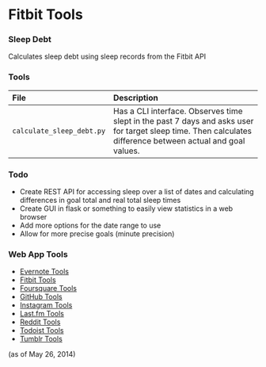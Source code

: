 # Fitbit Tools
### Sleep Debt

Calculates sleep debt using sleep records from the Fitbit API

### Tools
| File | Description |
| :--- | :----- |
| `calculate_sleep_debt.py` | Has a CLI interface. Observes time slept in the past 7 days and asks user for target sleep time. Then calculates difference between actual and goal values. |

### Todo
* Create REST API for accessing sleep over a list of dates and calculating differences in goal total and real total sleep times
* Create GUI in flask or something to easily view statistics in a web browser
* Add more options for the date range to use
* Allow for more precise goals (minute precision)

### Web App Tools
* [Evernote Tools](https://github.com/csu/Evernote-Tools)
* [Fitbit Tools](https://github.com/csu/Fitbit-Tools)
* [Foursquare Tools](https://github.com/csu/Foursquare-Tools)
* [GitHub Tools](https://github.com/csu/GitHub-Tools)
* [Instagram Tools](https://github.com/csu/Instagram-Tools)
* [Last.fm Tools](https://github.com/csu/Last.fm-Tools)
* [Reddit Tools](https://github.com/csu/Reddit-Tools)
* [Todoist Tools](https://github.com/csu/Todoist-Tools)
* [Tumblr Tools](https://github.com/csu/Tumblr-Tools)

(as of May 26, 2014)
